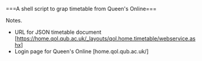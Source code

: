 ===A shell script to grap timetable from Queen's Online===

Notes.
* URL for JSON timetable document [https://home.qol.qub.ac.uk/_layouts/qol.home.timetable/webservice.ashx]
* Login page for Queen's Online [home.qol.qub.ac.uk/]
